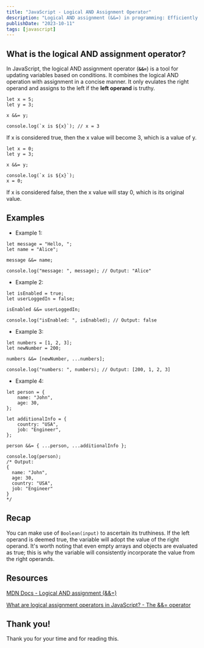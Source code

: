 ```yaml
---
title: "JavaScript - Logical AND Assignment Operator"
description: "Logical AND assignment (&&=) in programming: Efficiently update variables based on conditions."
publishDate: "2023-10-11"
tags: [javascript]
---
```


## What is the logical AND assignment operator?

In JavaScript, the logical AND assignment operator (**`&&=`**) is a tool for updating variables based on conditions. It combines the logical AND operation with assignment in a concise manner. It only evulates the right operand and assigns to the left if the **left operand** is truthy.

```tsx
let x = 5;
let y = 3;

x &&= y;

console.log(`x is ${x}`); // x = 3
```

If x is considered true, then the x value will become 3, which is a value of y.

```tsx
let x = 0;
let y = 3;

x &&= y;

console.log(`x is ${x}`);
x = 0;
```

If x is considered false, then the x value will stay 0, which is its original value.

## Examples

- Example 1:

```tsx
let message = "Hello, ";
let name = "Alice";

message &&= name;

console.log("message: ", message); // Output: "Alice"
```

- Example 2:

```tsx
let isEnabled = true;
let userLoggedIn = false;

isEnabled &&= userLoggedIn;

console.log("isEnabled: ", isEnabled); // Output: false
```

- Example 3:

```tsx
let numbers = [1, 2, 3];
let newNumber = 200;

numbers &&= [newNumber, ...numbers];

console.log("numbers: ", numbers); // Output: [200, 1, 2, 3]
```

- Example 4:

```tsx
let person = {
	name: "John",
	age: 30,
};

let additionalInfo = {
	country: "USA",
	job: "Engineer",
};

person &&= { ...person, ...additionalInfo };

console.log(person);
/* Output:
{
  name: "John",
  age: 30,
  country: "USA",
  job: "Engineer"
}
*/
```

## Recap

You can make use of `Boolean(input)` to ascertain its truthiness. If the left operand is deemed true, the variable will adopt the value of the right operand. It's worth noting that even empty arrays and objects are evaluated as true; this is why the variable will consistently incorporate the value from the right operands.

## Resources

[MDN Docs - Logical AND assignment (&&=)](https://developer.mozilla.org/en-US/docs/Web/JavaScript/Reference/Operators/Logical_AND_assignment)

[What are logical assignment operators in JavaScript? - The &&= operator](https://www.educative.io/answers/what-are-logical-assignment-operators-in-javascript)

## Thank you!

Thank you for your time and for reading this.
